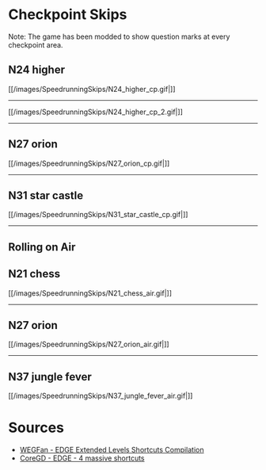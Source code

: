 # Checkpoint Skips
Note: The game has been modded to show question marks at every checkpoint area.

## N24 higher
[[/images/SpeedrunningSkips/N24_higher_cp.gif|]]

***

[[/images/SpeedrunningSkips/N24_higher_cp_2.gif|]]

***

## N27 orion
[[/images/SpeedrunningSkips/N27_orion_cp.gif|]]

***

## N31 star castle
[[/images/SpeedrunningSkips/N31_star_castle_cp.gif|]]

***

## Rolling on Air

## N21 chess
[[/images/SpeedrunningSkips/N21_chess_air.gif|]]

***

## N27 orion
[[/images/SpeedrunningSkips/N27_orion_air.gif|]]

***

## N37 jungle fever
[[/images/SpeedrunningSkips/N37_jungle_fever_air.gif|]]

# Sources
- [WEGFan - EDGE Extended Levels Shortcuts Compilation](https://www.youtube.com/watch?v=5zDZxuHPAaM)
- [CoreGD - EDGE - 4 massive shortcuts](https://www.youtube.com/watch?v=rZlTk-zS0Xk)